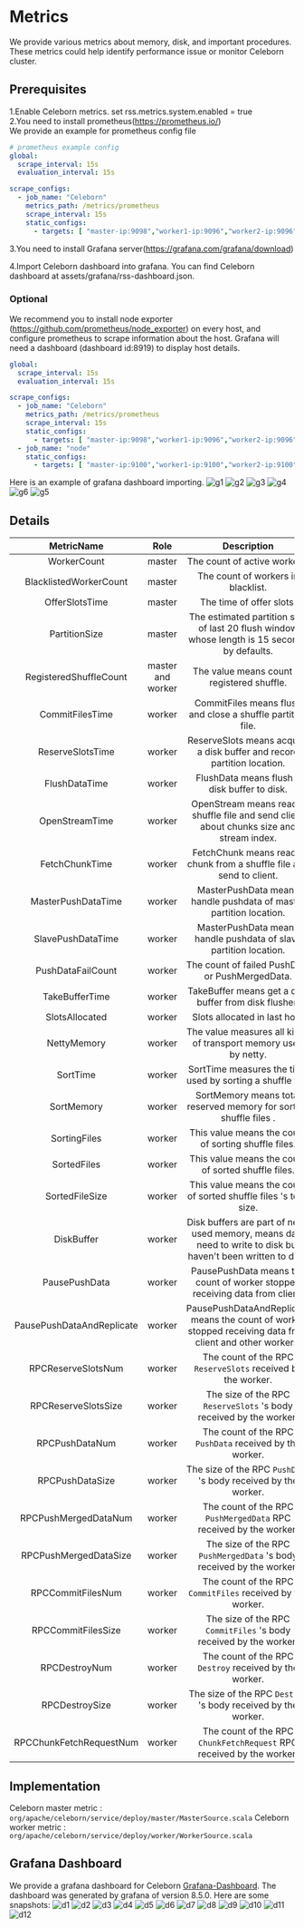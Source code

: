 # Metrics

We provide various metrics about memory, disk, and important procedures. These metrics could help identify performance
issue or monitor Celeborn cluster.

## Prerequisites

1.Enable Celeborn metrics.
set rss.metrics.system.enabled = true  
2.You need to install prometheus(https://prometheus.io/)  
We provide an example for prometheus config file

```yaml
# prometheus example config
global:
  scrape_interval: 15s
  evaluation_interval: 15s

scrape_configs:
  - job_name: "Celeborn"
    metrics_path: /metrics/prometheus
    scrape_interval: 15s
    static_configs:
      - targets: [ "master-ip:9098","worker1-ip:9096","worker2-ip:9096","worker3-ip:9096","worker4-ip:9096" ]
```

3.You need to install Grafana server(https://grafana.com/grafana/download)

4.Import Celeborn dashboard into grafana.
You can find Celeborn dashboard at assets/grafana/rss-dashboard.json.


### Optional
We recommend you to install node exporter (https://github.com/prometheus/node_exporter)
on every host, and configure prometheus to scrape information about the host. 
Grafana will need a dashboard (dashboard id:8919) to display host details.

```yaml
global:
  scrape_interval: 15s
  evaluation_interval: 15s

scrape_configs:
  - job_name: "Celeborn"
    metrics_path: /metrics/prometheus
    scrape_interval: 15s
    static_configs:
      - targets: [ "master-ip:9098","worker1-ip:9096","worker2-ip:9096","worker3-ip:9096","worker4-ip:9096" ]
  - job_name: "node"
    static_configs:
      - targets: [ "master-ip:9100","worker1-ip:9100","worker2-ip:9100","worker3-ip:9100","worker4-ip:9100" ]
```

Here is an example of grafana dashboard importing.
![g1](assets/img/g1.png)
![g2](assets/img/g2.png)
![g3](assets/img/g3.png)
![g4](assets/img/g4.png)
![g6](assets/img/g6.png)
![g5](assets/img/g5.png)

## Details

|        MetricName         |       Role        |                                                  Description                                                   |
|:-------------------------:|:-----------------:|:--------------------------------------------------------------------------------------------------------------:|
|        WorkerCount        |      master       |                                          The count of active workers.                                          |
|  BlacklistedWorkerCount   |      master       |                                       The count of workers in blacklist.                                       |
|      OfferSlotsTime       |      master       |                                            The time of offer slots.                                            |
|       PartitionSize       |      master       |          The estimated partition size of last 20 flush window whose length is 15 seconds by defaults.          |
|  RegisteredShuffleCount   | master and worker |                                  The value means count of registered shuffle.                                  |
|      CommitFilesTime      |      worker       |                          CommitFiles means flush and close a shuffle partition file.                           |
|     ReserveSlotsTime      |      worker       |                    ReserveSlots means acquire a disk buffer and record partition location.                     |
|       FlushDataTime       |      worker       |                                  FlushData means flush a disk buffer to disk.                                  |
|      OpenStreamTime       |      worker       |            OpenStream means read a shuffle file and send client about chunks size and stream index.            |
|      FetchChunkTime       |      worker       |                     FetchChunk means read a chunk from a shuffle file and send to client.                      |
|    MasterPushDataTime     |      worker       |                       MasterPushData means handle pushdata of master partition location.                       |
|     SlavePushDataTime     |      worker       |                       MasterPushData means handle pushdata of slave partition location.                        |
|     PushDataFailCount     |      worker       |                                The count of failed PushData or PushMergedData.                                 |
|      TakeBufferTime       |      worker       |                             TakeBuffer means get a disk buffer from disk flusher.                              |
|      SlotsAllocated       |      worker       |                                          Slots allocated in last hour                                          |
|        NettyMemory        |      worker       |                        The value measures all kinds of transport memory used by netty.                         |
|         SortTime          |      worker       |                           SortTime measures the time used by sorting a shuffle file.                           |
|        SortMemory         |      worker       |                       SortMemory means total reserved memory for sorting shuffle files .                       |
|       SortingFiles        |      worker       |                              This value means the count of sorting shuffle files.                              |
|        SortedFiles        |      worker       |                              This value means the count of sorted shuffle files.                               |
|      SortedFileSize       |      worker       |                       This value means the count of sorted shuffle files 's total size.                        |
|        DiskBuffer         |      worker       | Disk buffers are part of netty used memory, means data need to write to disk but haven't been written to disk. |
|       PausePushData       |      worker       |                  PausePushData means the count of worker stopped receiving data from client.                   |
| PausePushDataAndReplicate |      worker       |   PausePushDataAndReplicate means the count of worker stopped receiving data from client and other workers.    |
|    RPCReserveSlotsNum     |      worker       |                          The count of the RPC `ReserveSlots` received by the worker.                           |
|    RPCReserveSlotsSize    |      worker       |                      The size of the RPC  `ReserveSlots` 's body received by the worker.                       |
|      RPCPushDataNum       |      worker       |                            The count of the RPC `PushData` received by the worker.                             |
|      RPCPushDataSize      |      worker       |                        The size of the RPC  `PushData` 's body received by the worker.                         |
|   RPCPushMergedDataNum    |      worker       |                       The count of the RPC `PushMergedData` RPC received by the worker.                        |
|   RPCPushMergedDataSize   |      worker       |                     The size of the RPC  `PushMergedData` 's body received by the worker.                      |
|     RPCCommitFilesNum     |      worker       |                           The count of the RPC `CommitFiles` received by the worker.                           |
|    RPCCommitFilesSize     |      worker       |                       The size of the RPC  `CommitFiles` 's body received by the worker.                       |
|       RPCDestroyNum       |      worker       |                             The count of the RPC `Destroy` received by the worker.                             |
|      RPCDestroySize       |      worker       |                         The size of the RPC  `Destroy` 's body received by the worker.                         |
|  RPCChunkFetchRequestNum  |      worker       |                      The count of the RPC `ChunkFetchRequest` RPC received by the worker.                      |

## Implementation

Celeborn master metric : `org/apache/celeborn/service/deploy/master/MasterSource.scala`
Celeborn worker metric : `org/apache/celeborn/service/deploy/worker/WorkerSource.scala`

## Grafana Dashboard

We provide a grafana dashboard for Celeborn [Grafana-Dashboard](assets/grafana/rss-dashboard.json). The dashboard was generated by grafana of version 8.5.0.
Here are some snapshots:
![d1](assets/img/dashboard1.png)
![d2](assets/img/dashboard2.png)
![d3](assets/img/dashboard3.png)
![d4](assets/img/dashboard4.png)
![d5](assets/img/dashboard5.png)
![d6](assets/img/dashboard6.png)
![d7](assets/img/dashboard7.png)
![d8](assets/img/dashboard8.png)
![d9](assets/img/dashboard9.png)
![d10](assets/img/dashboard10.png)
![d11](assets/img/dashboard11.png)
![d12](assets/img/dashboard12.png)
